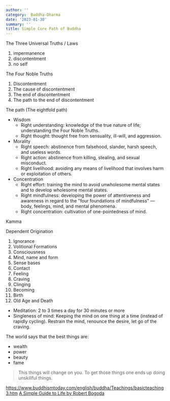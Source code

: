 ```yaml
---
author: ''
category:  Buddha-Dharma
date: '2023-01-30'
summary: ''
title: Simple Core Path of Buddha
---
```


The Three Universal Truths / Laws

1. impermanence
2. discontentment
3. no self

The Four Noble Truths

1. Discontentment
2. The cause of discontentment
3. The end of discontentment
4. The path to the end of discontentment

The path (The eightfold path)

* Wisdom
    * Right understanding: knowledge of the true nature of life; understanding the Four Noble Truths.
    * Right thought: thought free from sensuality, ill-will, and aggression.
* Morality
    * Right speech: abstinence from falsehood, slander, harsh speech, and useless words.
    * Right action: abstinence from killing, stealing, and sexual misconduct.
    * Right livelihood: avoiding any means of livelihood that involves harm or exploitation of others.
* Concentration
    * Right effort: training the mind to avoid unwholesome mental states and to develop wholesome mental states.
    * Right mindfulness: developing the power of attentiveness and awareness in regard to the "four foundations of mindfulness" — body, feelings, mind, and mental phenomena.
    * Right concentration: cultivation of one-pointedness of mind.

Kamma

Dependent Origination

1. Ignorance
2. Volitional Formations
3. Consciousness
4. Mind, name and form
5. Sense bases
6. Contact
7. Feeling
8. Craving
9. Clinging
10. Becoming
11. Birth
12. Old Age and Death

* Meditation: 2 to 3 times a day for 30 minutes or more
* Singleness of mind: Keeping the mind on one thing at a time (instead of rapidly cycling). Restrain the mind, renounce the desire, let go of the craving.

The world says that the best things are:

* wealth
* power
* beauty
* fame

> This things will change on you. To get those things one ends up doing unskillful things.


https://www.buddhismtoday.com/english/buddha/Teachings/basicteaching3.htm
[A Simple Guide to Life by Robert Bogoda](https://www.accesstoinsight.org/lib/authors/bogoda/wheel397.html#intro)